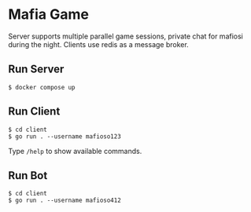 # Mafia Game

Server supports multiple parallel game sessions, private chat for mafiosi during the night. Clients use redis as a message broker.

## Run Server

```
$ docker compose up
```

## Run Client

```
$ cd client
$ go run . --username mafioso123
```

Type `/help` to show available commands.

## Run Bot

```
$ cd client
$ go run . --username mafioso412
```



